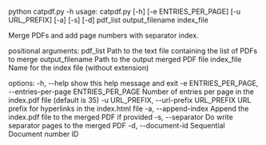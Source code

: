 python catpdf.py -h
usage: catpdf.py [-h] [-e ENTRIES_PER_PAGE] [-u URL_PREFIX] [-a] [-s] [-d]
                 pdf_list output_filename index_file

Merge PDFs and add page numbers with separator index.

positional arguments:
  pdf_list              Path to the text file containing the list of PDFs to
                        merge
  output_filename       Path to the output merged PDF file
  index_file            Name for the index file (without extension)

options:
  -h, --help            show this help message and exit
  -e ENTRIES_PER_PAGE, --entries-per-page ENTRIES_PER_PAGE
                        Number of entries per page in the index.pdf file
                        (default is 35)
  -u URL_PREFIX, --url-prefix URL_PREFIX
                        URL prefix for hyperlinks in the index.html file
  -a, --append-index    Append the index.pdf file to the merged PDF if
                        provided
  -s, --separator       Do write separator pages to the merged PDF
  -d, --document-id     Sequential Document number ID
